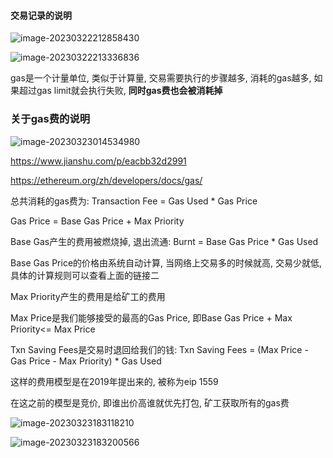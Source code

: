 #### 交易记录的说明

![image-20230322212858430](img/笔记/image-20230322212858430.png)

![image-20230322213336836](img/笔记/image-20230322213336836.png)

gas是一个计量单位, 类似于计算量, 交易需要执行的步骤越多, 消耗的gas越多, 如果超过gas limit就会执行失败, **同时gas费也会被消耗掉**

### 关于gas费的说明

![image-20230323014534980](img/笔记/image-20230323014534980.png)

https://www.jianshu.com/p/eacbb32d2991

https://ethereum.org/zh/developers/docs/gas/

总共消耗的gas费为: Transaction Fee = Gas Used * Gas Price

Gas Price = Base Gas Price + Max Priority

Base Gas产生的费用被燃烧掉, 退出流通: Burnt = Base Gas Price * Gas Used

Base Gas Price的价格由系统自动计算, 当网络上交易多的时候就高, 交易少就低, 具体的计算规则可以查看上面的链接二

Max Priority产生的费用是给矿工的费用

Max Price是我们能够接受的最高的Gas Price, 即Base Gas Price + Max Priority<= Max Price

Txn Saving Fees是交易时退回给我们的钱: Txn Saving Fees = (Max Price - Gas Price - Max Priority) * Gas Used



这样的费用模型是在2019年提出来的, 被称为eip 1559

在这之前的模型是竞价, 即谁出价高谁就优先打包, 矿工获取所有的gas费



![image-20230323183118210](img/笔记/image-20230323183118210.png)

![image-20230323183200566](img/笔记/image-20230323183200566.png)
